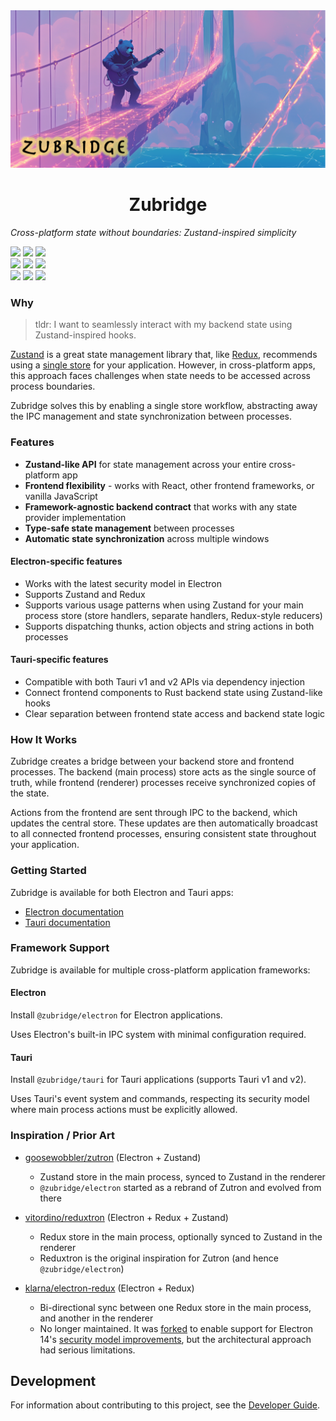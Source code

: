 <picture>
  <source media="(prefers-color-scheme: dark)" srcset="./resources/zubridge-hero.png">
  <source media="(prefers-color-scheme: light)" srcset="./resources/zubridge-hero.png">
  <img alt="zubridge hero image" src="./resources/zubridge-hero.png" style="max-height: 415px;">
</picture>

<h1 align="center">Zubridge</h1>

_Cross-platform state without boundaries: Zustand-inspired simplicity_

<a href="https://www.npmjs.com/package/@zubridge/electron" alt="@zubridge/electron on NPM"><img src="https://img.shields.io/badge/@zubridge/electron-9feaf9" /></a>
<a href="https://www.npmjs.com/package/@zubridge/electron" alt="@zubridge/electron on NPM"><img src="https://img.shields.io/npm/v/@zubridge/electron" /></a>
<a href="https://www.npmjs.com/package/@zubridge/electron" alt="@zubridge/electron on NPM"><img src="https://img.shields.io/npm/dw/@zubridge/electron" /></a> \
<a href="https://www.npmjs.com/package/@zubridge/tauri" alt="@zubridge/tauri on NPM"><img src="https://img.shields.io/badge/@zubridge/tauri-ffc131" /></a>
<a href="https://www.npmjs.com/package/@zubridge/tauri" alt="@zubridge/tauri on NPM"><img src="https://img.shields.io/npm/v/@zubridge/tauri" /></a>
<a href="https://www.npmjs.com/package/@zubridge/tauri" alt="@zubridge/tauri on NPM"><img src="https://img.shields.io/npm/dw/@zubridge/tauri" /></a> \
<a href="https://crates.io/crates/tauri-plugin-zubridge" alt="Tauri-Plugin-Zubridge on Crates.io"><img src="https://img.shields.io/badge/tauri-plugin-ffc131" /></a>
<a href="https://crates.io/crates/tauri-plugin-zubridge" alt="Tauri-Plugin-Zubridge on Crates.io"><img src="https://img.shields.io/crates/v/tauri-plugin-zubridge" /></a>
<a href="https://crates.io/crates/tauri-plugin-zubridge" alt="Tauri-Plugin-Zubridge on Crates.io"><img src="https://img.shields.io/crates/dr/tauri-plugin-zubridge" /></a>

### Why

> tldr: I want to seamlessly interact with my backend state using Zustand-inspired hooks.

[Zustand](https://github.com/pmndrs/zustand) is a great state management library that, like [Redux](https://redux.js.org/tutorials/fundamentals/part-4-store#redux-store), recommends using a [single store](https://zustand.docs.pmnd.rs/guides/flux-inspired-practice#recommended-patterns) for your application. However, in cross-platform apps, this approach faces challenges when state needs to be accessed across process boundaries.

Zubridge solves this by enabling a single store workflow, abstracting away the IPC management and state synchronization between processes.

### Features

- **Zustand-like API** for state management across your entire cross-platform app
- **Frontend flexibility** - works with React, other frontend frameworks, or vanilla JavaScript
- **Framework-agnostic backend contract** that works with any state provider implementation
- **Type-safe state management** between processes
- **Automatic state synchronization** across multiple windows

#### Electron-specific features

- Works with the latest security model in Electron
- Supports Zustand and Redux
- Supports various usage patterns when using Zustand for your main process store (store handlers, separate handlers, Redux-style reducers)
- Supports dispatching thunks, action objects and string actions in both processes

#### Tauri-specific features

- Compatible with both Tauri v1 and v2 APIs via dependency injection
- Connect frontend components to Rust backend state using Zustand-like hooks
- Clear separation between frontend state access and backend state logic

### How It Works

Zubridge creates a bridge between your backend store and frontend processes. The backend (main process) store acts as the single source of truth, while frontend (renderer) processes receive synchronized copies of the state.

Actions from the frontend are sent through IPC to the backend, which updates the central store. These updates are then automatically broadcast to all connected frontend processes, ensuring consistent state throughout your application.

### Getting Started

Zubridge is available for both Electron and Tauri apps:

- [Electron documentation](./packages/electron/docs/getting-started.md)
- [Tauri documentation](./packages/tauri/docs/getting-started.md)

### Framework Support

Zubridge is available for multiple cross-platform application frameworks:

#### Electron

Install `@zubridge/electron` for Electron applications.

Uses Electron's built-in IPC system with minimal configuration required.

#### Tauri

Install `@zubridge/tauri` for Tauri applications (supports Tauri v1 and v2).

Uses Tauri's event system and commands, respecting its security model where main process actions must be explicitly allowed.

### Inspiration / Prior Art

- [goosewobbler/zutron](https://github.com/goosewobbler/zutron) (Electron + Zustand)

  - Zustand store in the main process, synced to Zustand in the renderer
  - `@zubridge/electron` started as a rebrand of Zutron and evolved from there

- [vitordino/reduxtron](https://github.com/vitordino/reduxtron) (Electron + Redux + Zustand)

  - Redux store in the main process, optionally synced to Zustand in the renderer
  - Reduxtron is the original inspiration for Zutron (and hence `@zubridge/electron`)

- [klarna/electron-redux](https://github.com/klarna/electron-redux) (Electron + Redux)
  - Bi-directional sync between one Redux store in the main process, and another in the renderer
  - No longer maintained. It was [forked](https://github.com/goosewobbler/electron-redux) to enable support for Electron 14's [security model improvements](https://github.com/klarna/electron-redux/issues/317), but the architectural approach had serious limitations.

## Development

For information about contributing to this project, see the [Developer Guide](./docs/developer.md).
